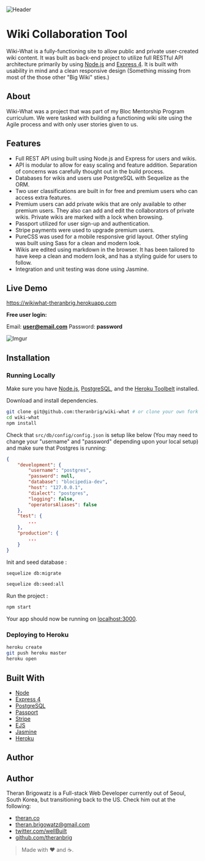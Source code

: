

![Header](https://i.imgur.com/4z4ngjB.png)

# Wiki Collaboration Tool

Wiki-What is a fully-functioning site to allow public and private user-created wiki content.  It was built as back-end project to utilize full RESTful API architecture primarily by using [Node.js](https://github.com/nodejs/node) and [Express 4](https://github.com/expressjs/express).  It is built with usability in mind and a clean responsive design (Something missing from most of the those other "Big Wiki" sties.)

## About

Wiki-What was a project that was part of my Bloc Mentorship Program curriculum.  We were tasked with building a functioning wiki site using the Agile process and with only user stories given to us.

## Features

* Full REST API using built using Node.js and Express for users and wikis.
* API is modular to allow for easy scaling and feature addition.  Separation of concerns was carefully thought out in the build process.
* Databases for wikis and users use PostgreSQL with Sequelize as the ORM.
* Two user classifications are built in for free and premium users who can access extra features.
* Premium users can add private wikis that are only available to other premium users.  They also can add and edit the collaborators of private wikis.  Private wikis are marked with a lock when browsing.
* Passport utilized for user sign-up and authentication.
* Stripe payments were used to upgrade premium users.
* PureCSS was used for a mobile responsive grid layout.  Other styling was built using Sass for a clean and modern look.
* Wikis are edited using markdown in the browser.  It has been tailored to have keep a clean and modern look, and has a styling guide for users to follow.
* Integration and unit testing was done using Jasmine.

## Live Demo

https://wikiwhat-theranbrig.herokuapp.com

**Free user login:**

Email: **user@email.com**
Password: **password**

![Imgur](https://i.imgur.com/MKnPtcn.jpg)

## Installation

### Running Locally

Make sure you have [Node.js](http://nodejs.org/), [PostgreSQL](https://github.com/postgres/postgres), and the [Heroku Toolbelt](https://toolbelt.heroku.com/) installed.

Download and install dependencies.

```sh
git clone git@github.com:theranbrig/wiki-what # or clone your own fork
cd wiki-what
npm install
```

Check that `src/db/config/config.json` is setup like below (You may need to change your "username" and "password" depending upon your local setup) and make sure that Postgres is running:

```json
{
	"development": {
		"username": "postgres",
		"password": null,
		"database": "blocipedia-dev",
		"host": "127.0.0.1",
		"dialect": "postgres",
		"logging": false,
		"operatorsAliases": false
	},
	"test": {
		...
	},
	"production": {
		...
	}
}
```

Init and seed database :

```sh
sequelize db:migrate

sequelize db:seed:all
```

Run the project :

```sh
npm start
```

Your app should now be running on [localhost:3000](http://localhost:3000/).

### Deploying to Heroku

```sh
heroku create
git push heroku master
heroku open
```

## Built With

* [Node](https://github.com/nodejs/node)
* [Express 4](https://github.com/expressjs/express)
* [PostgreSQL](https://github.com/postgres/postgres)
* [Passport](https://github.com/jaredhanson/passport)
* [Stripe](https://github.com/stripe/stripe-node)
* [EJS](http://ejs.co/)
* [Jasmine](https://github.com/jasmine/jasmine)
* [Heroku](https://github.com/heroku)

## Author

## Author

Theran Brigowatz is a Full-stack Web Developer currently out of Seoul, South Korea, but transitioning back to the US.  Check him out at the following:

* [theran.co](https://www.theran.co)
* theran.brigowatz@gmail.com
* [twitter.com/wellBuilt](https://www.twitter.com/wellBuilt)
* [github.com/theranbrig](https://www.github.com/theranbrig)

> Made with :heart: and :coffee:.



